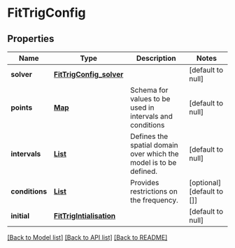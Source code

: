 # FitTrigConfig
## Properties

Name | Type | Description | Notes
------------ | ------------- | ------------- | -------------
**solver** | [**FitTrigConfig_solver**](FitTrigConfig_solver.md) |  | [default to null]
**points** | [**Map**](string.md) | Schema for values to be used in intervals and conditions | [default to null]
**intervals** | [**List**](array.md) | Defines the spatial domain over which the model is to be defined. | [default to null]
**conditions** | [**List**](FitTrigCondition.md) | Provides restrictions on the frequency. | [optional] [default to []]
**initial** | [**FitTrigIntialisation**](FitTrigIntialisation.md) |  | [default to null]

[[Back to Model list]](../README.md#documentation-for-models) [[Back to API list]](../README.md#documentation-for-api-endpoints) [[Back to README]](../README.md)

